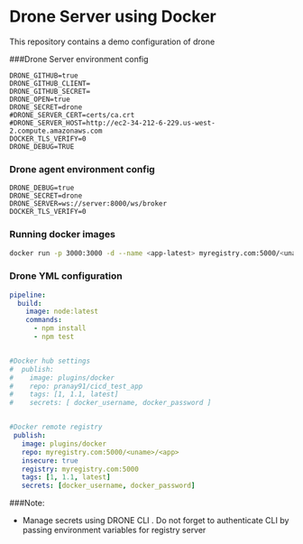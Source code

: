 # Drone Server using Docker

<p>
This repository contains a demo configuration of drone
</p>

###Drone Server environment config
```env
DRONE_GITHUB=true
DRONE_GITHUB_CLIENT=
DRONE_GITHUB_SECRET=
DRONE_OPEN=true
DRONE_SECRET=drone
#DRONE_SERVER_CERT=certs/ca.crt
#DRONE_SERVER_HOST=http://ec2-34-212-6-229.us-west-2.compute.amazonaws.com
DOCKER_TLS_VERIFY=0
DRONE_DEBUG=TRUE
```

### Drone agent environment config

```env
DRONE_DEBUG=true
DRONE_SECRET=drone
DRONE_SERVER=ws://server:8000/ws/broker
DOCKER_TLS_VERIFY=0
```

### Running docker images
```bash
docker run -p 3000:3000 -d --name <app-latest> myregistry.com:5000/<uname>/<app:latest>
```

### Drone YML configuration

```yml
pipeline:
  build:
    image: node:latest
    commands:
      - npm install
      - npm test


#Docker hub settings
#  publish:
#    image: plugins/docker
#    repo: pranay91/cicd_test_app
#    tags: [1, 1.1, latest]
#    secrets: [ docker_username, docker_password ]


#Docker remote registry
 publish:
   image: plugins/docker
   repo: myregistry.com:5000/<uname>/<app>
   insecure: true
   registry: myregistry.com:5000
   tags: [1, 1.1, latest]
   secrets: [docker_username, docker_password]
```

###Note:
- Manage secrets using DRONE CLI . Do not forget to authenticate CLI by passing environment variables for registry server
